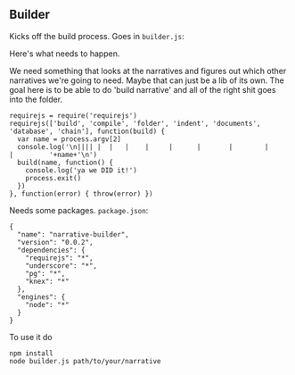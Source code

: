 Builder
-------

Kicks off the build process. Goes in `builder.js`:

Here's what needs to happen.

We need something that looks at the narratives and figures out which other narratives we're going to need. Maybe that can just be a lib of its own. The goal here is to be able to do 'build narrative' and all of the right shit goes into the folder.

    requirejs = require('requirejs')
    requirejs(['build', 'compile', 'folder', 'indent', 'documents', 'database', 'chain'], function(build) {
      var name = process.argv[2]
      console.log('\n|||| |  |   |    |     |      |       |        |         |         '+name+'\n')
      build(name, function() {
        console.log('ya we DID it!')
        process.exit()
      })
    }, function(error) { throw(error) })

Needs some packages. `package.json`:

    {
      "name": "narrative-builder",
      "version": "0.0.2",
      "dependencies": {
        "requirejs": "*",
        "underscore": "*",
        "pg": "*",
        "knex": "*"
      },
      "engines": {
        "node": "*"
      }
    }

To use it do

    npm install
    node builder.js path/to/your/narrative
